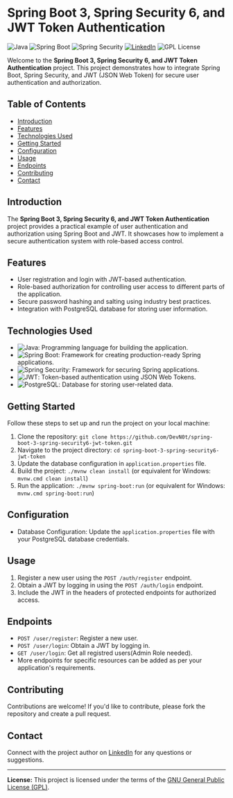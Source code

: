 # Spring Boot 3, Spring Security 6, and JWT Token Authentication

![Java](https://img.shields.io/badge/Java-8%2B-orange) ![Spring Boot](https://img.shields.io/badge/Spring%20Boot-3-blue) ![Spring Security](https://img.shields.io/badge/Spring%20Security-6-green) [![LinkedIn](https://img.shields.io/badge/Connect%20on-LinkedIn-blue)](https://www.linkedin.com/in/cayn%C3%A3mariano/)
![GPL License](https://img.shields.io/badge/License-GPL-blue)

Welcome to the **Spring Boot 3, Spring Security 6, and JWT Token Authentication** project. This project demonstrates how to integrate Spring Boot, Spring Security, and JWT (JSON Web Token) for secure user authentication and authorization.

## Table of Contents

- [Introduction](#introduction)
- [Features](#features)
- [Technologies Used](#technologies-used)
- [Getting Started](#getting-started)
- [Configuration](#configuration)
- [Usage](#usage)
- [Endpoints](#endpoints)
- [Contributing](#contributing)
- [Contact](#contact)

## Introduction

The **Spring Boot 3, Spring Security 6, and JWT Token Authentication** project provides a practical example of user authentication and authorization using Spring Boot and JWT. It showcases how to implement a secure authentication system with role-based access control.

## Features

- User registration and login with JWT-based authentication.
- Role-based authorization for controlling user access to different parts of the application.
- Secure password hashing and salting using industry best practices.
- Integration with PostgreSQL database for storing user information.

## Technologies Used

- ![Java](https://img.shields.io/badge/Java-8%2B-orange): Programming language for building the application.
- ![Spring Boot](https://img.shields.io/badge/Spring%20Boot-3-blue): Framework for creating production-ready Spring applications.
- ![Spring Security](https://img.shields.io/badge/Spring%20Security-6-green): Framework for securing Spring applications.
- ![JWT](https://img.shields.io/badge/JWT-JSON%20Web%20Token-yellow): Token-based authentication using JSON Web Tokens.
- ![PostgreSQL](https://img.shields.io/badge/PostgreSQL-Database-blue): Database for storing user-related data.

## Getting Started

Follow these steps to set up and run the project on your local machine:

1. Clone the repository: `git clone https://github.com/DevN0t/spring-boot-3-spring-security6-jwt-token.git`
2. Navigate to the project directory: `cd spring-boot-3-spring-security6-jwt-token`
3. Update the database configuration in `application.properties` file.
4. Build the project: `./mvnw clean install` (or equivalent for Windows: `mvnw.cmd clean install`)
5. Run the application: `./mvnw spring-boot:run` (or equivalent for Windows: `mvnw.cmd spring-boot:run`)

## Configuration

- Database Configuration: Update the `application.properties` file with your PostgreSQL database credentials.

## Usage

1. Register a new user using the `POST /auth/register` endpoint.
2. Obtain a JWT by logging in using the `POST /auth/login` endpoint.
3. Include the JWT in the headers of protected endpoints for authorized access.

## Endpoints

- `POST /user/register`: Register a new user.
- `POST /user/login`: Obtain a JWT by logging in.
- `GET /user/login`: Get all registred users(Admin Role needed).
- More endpoints for specific resources can be added as per your application's requirements.

## Contributing

Contributions are welcome! If you'd like to contribute, please fork the repository and create a pull request.

## Contact

Connect with the project author on [LinkedIn](https://www.linkedin.com/in/cayn%C3%A3mariano/) for any questions or suggestions.

---

**License:** This project is licensed under the terms of the [GNU General Public License (GPL)](LICENSE).
